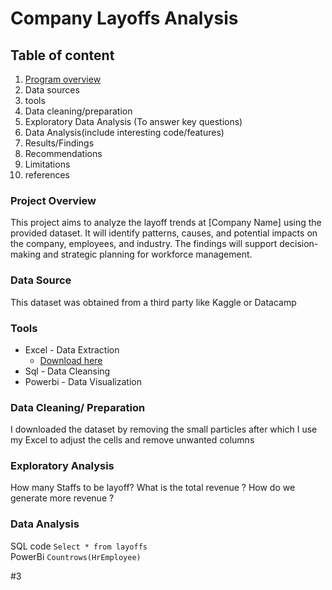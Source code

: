 # Company Layoffs Analysis
## Table of content
1. [Program overview](#Program_overview)
2. Data sources 
3. tools  
4. Data cleaning/preparation
5. Exploratory Data Analysis (To answer key questions)
6. Data Analysis(include interesting code/features)
7. Results/Findings
8. Recommendations
9. Limitations
10. references


### Project Overview
This project aims to analyze the layoff trends at [Company Name] using the provided dataset. It will identify patterns, causes, and potential impacts on the company, employees, and industry. The findings will support decision-making and strategic planning for workforce management.
### Data Source 
This dataset was obtained from a third party like Kaggle or Datacamp
### Tools
- Excel - Data Extraction
    - [Download here](www.microsoftexcel.com)
- Sql - Data Cleansing
- Powerbi - Data Visualization

### Data Cleaning/ Preparation
I downloaded the dataset by removing the small particles after which I use my Excel to adjust the cells and remove unwanted columns 
 ### Exploratory Analysis
 How many Staffs to be layoff?
 What is the total revenue ?
 How do we generate more revenue ?

 ### Data Analysis
   SQL code
   ```Select * from layoffs``` <br>   PowerBi
   ```Countrows(HrEmployee)```

   #3
